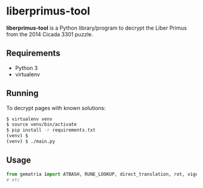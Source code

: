 # liberprimus-tool

**liberprimus-tool** is a Python library/program to decrypt the Liber Primus
from the 2014 Cicada 3301 puzzle.

## Requirements

* Python 3
* virtualenv

## Running

To decrypt pages with known solutions:

```bash
$ virtualenv venv
$ source venv/bin/activate
$ pip install -r requirements.txt
(venv) $ 
(venv) $ ./main.py
```

## Usage

```python
from gematria import ATBASH, RUNE_LOOKUP, direct_translation, rot, vigenere
# etc
```
